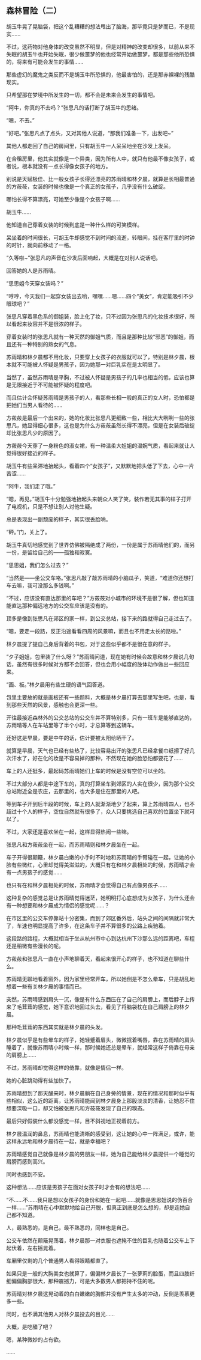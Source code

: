 ## 森林冒险（二）

胡玉牛晃了晃脑袋，把这个乱糟糟的想法甩出了脑海，那毕竟只是梦而已，不是现实……

不过，这药物对他身体的改变虽然不明显，但是对精神的改变却很多，以前从来不失眠的胡玉牛也开始失眠，很少做噩梦的他也经常开始做噩梦，都是那些他所恐惧的，将来有可能会发生的事情……

那些虚幻的魔鬼之类反而不是胡玉牛所恐惧的，他最害怕的，还是那赤裸裸的残酷现实。

只希望那在梦境中所发生的一切，都不会是未来会发生的事情吧。

“阿牛，你真的不去吗？”张思凡的话打断了胡玉牛的思绪。

“嗯，不去。”

“好吧。”张思凡点了点头，又对其他人说道，“那我们准备一下，出发吧~”

其他人都走回了自己的房间里，只有胡玉牛一人呆呆地坐在沙发上发呆。

在合租房里，他其实就像是一个异类，因为所有人中，就只有他最不像女孩子，或者说，根本就没有一点长得像女孩子的地方。

别说是天赋极佳、比一般女孩子长得还漂亮的苏雨晴和林夕晨，就算是长相最普通的方莜莜，女装的时候也像是一个真正的女孩子，几乎没有什么破绽。

哪怕长得不算漂亮，可她至少像是个女孩子啊……

胡玉牛……

他知道自己穿着女装的时候到底是一种什么样的可笑模样。

呆坐着的时间很长，可胡玉牛却感觉不到时间的流逝，转眼间，挂在客厅里的时钟的时针，就向前移动了一格。

“久等啦~”张思凡的声音在沙发后面响起，大概是在对别人说话吧。

回答她的人是苏雨晴。

“思思姐今天穿女装吗？”

“哼哼，今天我们一起穿女装出去哟，嘿嘿……嗯……四个“美女”，肯定能吸引不少眼球吧？”

张思凡穿着黑色系的御姐装，脸上化了妆，只不过因为张思凡的化妆技术很好，所以看起来妆容并不是很浓的样子。

穿着女装时的张思凡就有一种天然的御姐气质，而且是那种比较“邪恶”的御姐，而且还有一种特别的熟女的气息。

苏雨晴和林夕晨都不用化妆，只要穿上女孩子的衣服就可以了，特别是林夕晨，根本就不可能被人怀疑是男孩子，因为她那一对巨乳实在是太明显了。

当然了，虽然苏雨晴是平胸，不过被人怀疑是男孩子的几率也相当的低，应该也算是无限接近于不可能被怀疑的程度吧。

而且估计会怀疑苏雨晴是男孩子的人，看那些长相一般的真正的女人时，恐怕都是把她们当男人看待的……

方莜莜是最后一个出来的，她的化妆比张思凡更细致一些，相比大大咧咧一些的张思凡，她显得细心很多，这也是为什么方莜莜虽然长得不漂亮，但是在女装后破绽却比张思凡少的原因了。

方莜莜今天穿了一身粉色的淑女裙，有一种温柔大姐姐的温婉气质，看起来就让人觉得很好接近的样子。

胡玉牛有些呆滞地抬起头，看着四个“女孩子”，又默默地把头低了下去，心中一片苦涩……

“阿牛，我们走了哦。”

“嗯，再见。”胡玉牛十分勉强地抬起头来朝众人笑了笑，装作若无其事的样子打开了电视机，只是不想让别人对他生疑。

总是表现出一副颓废的样子，其实很丢脸呐。

“砰。”门，关上了。

胡玉牛真切地感觉到了世界仿佛被隔绝成了两份，一份是属于苏雨晴他们的，而另一份，是留给自己的——孤独和寂寞。

“思思姐，我们怎么过去？”

“当然是——坐公交车咯。”张思凡敲了敲苏雨晴的小脑瓜子，笑道，“难道你还想打车去嘛，我可没那么多钱啊。”

“不过，应该没有直达那里的车吧？”方莜莜对小城市的环境不是很了解，但也知道能直达那种偏远地方的公交车应该是没有的。

顶多是像到张思凡在郊区的家一样，到公交总站，接下来的路就得自己走过去了。

“嗯，要走一段路，反正沿途看看四周的风景嘛，而且也不用走太长的路啦。”

林夕晨提了提自己身后背着的书包，对于这些似乎都不是很在意的样子。

“夕子姐姐，包里装了什么呀？”苏雨晴问道，现在她有时候会故意和林夕晨说几句话，虽然有很多时候对方都不会回答，但也会用小幅度的肢体动作做出一些回应来。

“画、板。”林夕晨用有些生硬的语气回答道。

包里主要放的就是画板还有一些颜料，大概是林夕晨打算去那里写生吧，也是，看到那些天然的风景，感触也会更深一些。

开往最接近森林外的公交总站的公交车并不算特别多，只有一班车是能够直达的，苏雨晴等人在车站里等了半个小时，才总算等到这辆车。

还好这是早晨，要是中午的话，估计要被太阳给晒干了。

就算是早晨，天气也已经有些热了，比较容易出汗的张思凡已经拿餐巾纸擦了好几次汗水了，好在化的妆是不容易掉的那种，不然现在她的脸恐怕都要花了……

车上的人还挺多，最起码苏雨晴她们上车的时候是没有空位可以坐的。

不过大部分人都是中途下车的，真的打算坐车到郊区的人实在很少，因为那个公交总站附近全是农庄，去那里的，也大多是住在那里的人吧。

等到车子开到后半段的时候，车上的人就渐渐地少了起来，算上苏雨晴四人，也不超过十个人的样子，空位自然就有很多了，众人只要挑选自己喜欢的位置坐下就可以了。

不过，大家还是喜欢坐在一起，这样显得热闹一些嘛。

张思凡和方莜莜坐在一起，而苏雨晴则和林夕晨坐在一起。

车子开得很颠簸，林夕晨白嫩的小手时不时地和苏雨晴的手臂碰在一起，让她的小脸有些微红，心里却觉得美滋滋的，大概只有在和林夕晨相处的时候，苏雨晴才会有一点男孩子的感觉……

也只有在和林夕晨相处的时候，苏雨晴才会觉得自己有点像男孩子……

这种复杂的感觉总是让苏雨晴觉得迷茫，她明明打心底想成为女孩子，为什么还会有一种想要和林夕晨成为情侣的感觉呢……？

在市区里的公交车停靠站十分密集，而到了郊区番外后，站头之间的间隔就非常大了，车速也明显提高了许多，在这条车子并不算很多的公路上疾驰着。

这段路的路程，大概就相当于坐从杭州市中心到达杭州下沙那么远的距离吧，车程还是稍微有些漫长的呢。

方莜莜和张思凡一直在小声地聊着天，看起来很开心的样子，也不知道在聊些什么。

苏雨晴无聊地看着窗外，因为家里经常开车，所以她倒是不怎么晕车，只是胡乱地想着一些有关林夕晨的事情而已。

突然，苏雨晴感到肩头一沉，像是有什么东西压在了自己的肩膀上，而后脖子上传来了毛茸茸的感觉，她下意识地回过头去，看见了将脑袋枕在自己肩膀上的林夕晨。

那种毛茸茸的东西其实就是林夕晨的头发。

林夕晨似乎是有些晕车的样子，她轻蹙着眉头，微微抿着嘴唇，靠在苏雨晴的肩头睡着了，就像苏雨晴小时候一样，那时候她还总是晕车，就经常这样子倚靠在母亲的肩膀上……

不过，苏雨晴却觉得这样的倚靠，就像是情侣一样。

她的心脏跳动得有些加快了。

苏雨晴想到了那天醒来时，林夕晨躺在自己身旁的情景，现在的情况和那时似乎有些相似，这么近的距离，让苏雨晴能闻到林夕晨身上那股淡淡的清香，让她忍不住想要深吸一口，却又怕被张思凡和方莜莜发现了自己的糗态。

最后只好假装什么都没感觉一样，目不斜视地正视着前方。

林夕晨温润的鼻息，苏雨晴也能清晰的感受到，这让她的心中一阵满足，或许，能这样永远地和林夕晨待在一起，就是幸福吧？

苏雨晴感觉自己就像是林夕晨的男朋友一样，她为自己能给林夕晨提供一个睡觉的肩膀而感到高兴。

同时也感到不安。

这种想法……应该是男孩子在面对女孩子时才会有的想法吧……

“不……不……我只是想以女孩子的身份和她在一起吧……就像是思思姐说的伪百合一样……”苏雨晴在心中默默地给自己开脱，但真正到底是怎么想的，却是连她自己都不知道。

人，最熟悉的，是自己，最不熟悉的，同样也是自己。

公交车依然在颠簸晃荡着，林夕晨那一对衣服也遮掩不住的巨乳也随着公交车上下起伏着，左右摇晃着。

车厢里仅剩的几个普通男人看得眼睛都直了。

如果只是一般的大胸美女也就算了，偏偏林夕晨长了一张萝莉的脸蛋，而且四肢纤细偏偏胸部很大，那种震撼力，可是大多数男人都把持不住的呢。

苏雨晴对林夕晨这晃动着的白白嫩嫩的胸部并没有产生太多的冲动，反倒是羡慕更多一些。

同时，也不满其他男人对林夕晨投去的目光……

大概，是吃醋了吧？

嗯，某种微妙的占有欲。

……
